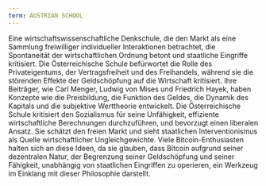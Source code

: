 ```yaml
---
term: AUSTRIAN SCHOOL
---
```


Eine wirtschaftswissenschaftliche Denkschule, die den Markt als eine Sammlung freiwilliger individueller Interaktionen betrachtet, die Spontaneität der wirtschaftlichen Ordnung betont und staatliche Eingriffe kritisiert. Die Österreichische Schule befürwortet die Rolle des Privateigentums, der Vertragsfreiheit und des Freihandels, während sie die störenden Effekte der Geldschöpfung auf die Wirtschaft kritisiert. Ihre Beiträger, wie Carl Menger, Ludwig von Mises und Friedrich Hayek, haben Konzepte wie die Preisbildung, die Funktion des Geldes, die Dynamik des Kapitals und die subjektive Werttheorie entwickelt. Die Österreichische Schule kritisiert den Sozialismus für seine Unfähigkeit, effiziente wirtschaftliche Berechnungen durchzuführen, und bevorzugt einen liberalen Ansatz. Sie schätzt den freien Markt und sieht staatlichen Interventionismus als Quelle wirtschaftlicher Ungleichgewichte. Viele Bitcoin-Enthusiasten halten sich an diese Ideen, da sie glauben, dass Bitcoin aufgrund seiner dezentralen Natur, der Begrenzung seiner Geldschöpfung und seiner Fähigkeit, unabhängig von staatlichen Eingriffen zu operieren, ein Werkzeug im Einklang mit dieser Philosophie darstellt.